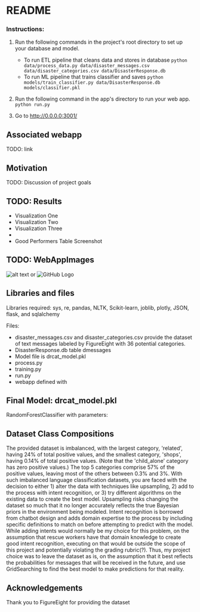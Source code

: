 ﻿# README

### Instructions:
1. Run the following commands in the project's root directory to set up your database and model.

    - To run ETL pipeline that cleans data and stores in database
        `python data/process_data.py data/disaster_messages.csv data/disaster_categories.csv data/DisasterResponse.db`
    - To run ML pipeline that trains classifier and saves
        `python models/train_classifier.py data/DisasterResponse.db models/classifier.pkl`

2. Run the following command in the app's directory to run your web app.
    `python run.py`

3. Go to http://0.0.0.0:3001/

## Associated webapp

TODO: link

## Motivation

TODO: Discussion of project goals

## TODO: Results
* Visualization One
* Visualization Two
* Visualization Three
*
* Good Performers Table Screenshot


## TODO: WebAppImages
![alt text](https://github.com/lisaquera/disaster_data/blob/[branch]/image.jpg?raw=true)
or
![GitHub Logo](/images/logo.png)

## Libraries and files
Libraries required: sys, re, pandas, NLTK, Scikit-learn, joblib, plotly, JSON,
flask, and sqlalchemy

Files:
* disaster_messages.csv and disaster_categories.csv provide the dataset of text messages labeled by FigureEight with 36 potential categories.
* DisasterResponse.db table dmessages
* Model file is drcat_model.pkl
* process.py
* training.py
* run.py
* webapp defined with


## Final Model: drcat_model.pkl
RandomForestClassifier with parameters:

## Dataset Class Compositions
The provided dataset is imbalanced, with the largest category, 'related', having 24% of total positive values, and the smallest category, 'shops', having 0.14% of total positive values. (Note that the 'child_alone' category has zero positive values.)  The top 5 categories comprise 57% of the positive values, leaving most of the others between 0.3% and 3%.
With such imbalanced language classification datasets, you are faced with the decision to either 1) alter the data with techniques like upsampling, 2) add to the process with intent recognition, or 3) try different algorithms on the existing data to create the best model. Upsampling risks changing the dataset so much that it no longer accurately reflects the true Bayesian priors in the environment being modeled. Intent recognition is borrowed from chatbot design and adds domain expertise to the process by including specific definitions to match on before attempting to predict with the model. While adding intents would normally be my choice for this problem, on the assumption that rescue workers have that domain knowledge to create good intent recognition, executing on that would be outside the scope of this project and potentially violating the grading rubric(?). Thus, my project choice was to leave the dataset as is, on the assumption that it best reflects the probabilities for messages that will be received in the future, and use GridSearching to find the best model to make predictions for that reality.


## Acknowledgements
Thank you to FigureEight for providing the dataset
